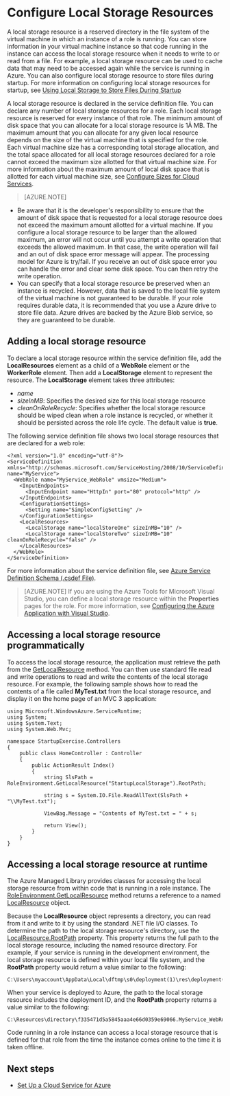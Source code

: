 <properties
pageTitle="Configure Local Storage Resources in Azure Cloud Services"
description=""
services="cloud-services"
documentationCenter=""
authors="cristy"
manager="timlt"
editor=""/>
<tags
ms.service="cloud-services"
ms.date="06/11/2015"
wacn.date=""/>

# Configure Local Storage Resources

A local storage resource is a reserved directory in the file system of the virtual machine in which an instance of a role is running. You can store information in your virtual machine instance so that code running in the instance can access the local storage resource when it needs to write to or read from a file. For example, a local storage resource can be used to cache data that may need to be accessed again while the service is running in Azure. You can also configure local storage resource to store files during startup. For more information on configuring local storage resources for startup, see [Using Local Storage to Store Files During Startup](https://msdn.microsoft.com/zh-cn/library/azure/hh974419.aspx)

A local storage resource is declared in the service definition file. You can declare any number of local storage resources for a role. Each local storage resource is reserved for every instance of that role. The minimum amount of disk space that you can allocate for a local storage resource is 1Â MB. The maximum amount that you can allocate for any given local resource depends on the size of the virtual machine that is specified for the role. Each virtual machine size has a corresponding total storage allocation, and the total space allocated for all local storage resources declared for a role cannot exceed the maximum size allotted for that virtual machine size. For more information about the maximum amount of local disk space that is allotted for each virtual machine size, see [Configure Sizes for Cloud Services](https://msdn.microsoft.com/zh-cn/library/azure/ee814754.aspx).

> [AZURE.NOTE]
>
-   Be aware that it is the developer's responsibility to ensure that the amount of disk space that is requested for a local storage resource does not exceed the maximum amount allotted for a virtual machine. If you configure a local storage resource to be larger than the allowed maximum, an error will not occur until you attempt a write operation that exceeds the allowed maximum. In that case, the write operation will fail and an out of disk space error message will appear. The processing model for Azure is try/fail. If you receive an out of disk space error you can handle the error and clear some disk space. You can then retry the write operation.
-   You can specify that a local storage resource be preserved when an instance is recycled. However, data that is saved to the local file system of the virtual machine is not guaranteed to be durable. If your role requires durable data, it is recommended that you use a Azure drive to store file data. Azure drives are backed by the Azure Blob service, so they are guaranteed to be durable.  
>


## Adding a local storage resource

To declare a local storage resource within the service definition file, add the **LocalResources** element as a child of a **WebRole** element or the **WorkerRole** element. Then add a **LocalStorage** element to represent the resource. The **LocalStorage** element takes three attributes:

-   *name*
-   *sizeInMB*: Specifies the desired size for this local storage resource
-   *cleanOnRoleRecycle*: Specifies whether the local storage resource should be wiped clean when a role instance is recycled, or whether it should be persisted across the role life cycle. The default value is **true**.

The following service definition file shows two local storage resources that are declared for a web role:

	<?xml version="1.0" encoding="utf-8"?>
    <ServiceDefinition xmlns="http://schemas.microsoft.com/ServiceHosting/2008/10/ServiceDefinition" name="MyService">
      <WebRole name="MyService_WebRole" vmsize="Medium">
        <InputEndpoints>
          <InputEndpoint name="HttpIn" port="80" protocol="http" />
        </InputEndpoints>
        <ConfigurationSettings>
          <Setting name="SimpleConfigSetting" />
        </ConfigurationSettings>
        <LocalResources>
          <LocalStorage name="localStoreOne" sizeInMB="10" />
          <LocalStorage name="localStoreTwo" sizeInMB="10" cleanOnRoleRecycle="false" />
        </LocalResources>
      </WebRole>
    </ServiceDefinition>

For more information about the service definition file, see [Azure Service Definition Schema (.csdef File)](https://msdn.microsoft.com/zh-cn/library/azure/ee758711.aspx).

> [AZURE.NOTE] If you are using the Azure Tools for Microsoft Visual Studio, you can define a local storage resource within the **Properties** pages for the role. For more information, see [Configuring the Azure Application with Visual Studio](https://msdn.microsoft.com/zh-cn/library/ee405486.aspx).

## Accessing a local storage resource programmatically

To access the local storage resource, the application must retrieve the path from the [GetLocalResource](https://msdn.microsoft.com/zh-cn/library/azure/microsoft.windowsazure.serviceruntime.roleenvironment.getlocalresource.aspx) method. You can then use standard file read and write operations to read and write the contents of the local storage resource. For example, the following sample shows how to read the contents of a file called **MyTest.txt** from the local storage resource, and display it on the home page of an MVC 3 application:

    using Microsoft.WindowsAzure.ServiceRuntime;
    using System;
    using System.Text;
    using System.Web.Mvc;

    namespace StartupExercise.Controllers
    {
        public class HomeController : Controller
        {
            public ActionResult Index()
            {
                string SlsPath = RoleEnvironment.GetLocalResource("StartupLocalStorage").RootPath;

                string s = System.IO.File.ReadAllText(SlsPath + "\\MyTest.txt");

                ViewBag.Message = "Contents of MyTest.txt = " + s;

                return View();
            }
        }
    }

## Accessing a local storage resource at runtime

The Azure Managed Library provides classes for accessing the local storage resource from within code that is running in a role instance. The [RoleEnvironment.GetLocalResource](https://msdn.microsoft.com/zh-cn/library/microsoft.windowsazure.serviceruntime.roleenvironment.getlocalresource.aspx) method returns a reference to a named [LocalResource](https://msdn.microsoft.com/zh-cn/library/microsoft.windowsazure.serviceruntime.localresource.aspx) object.

Because the **LocalResource** object represents a directory, you can read from it and write to it by using the standard .NET file I/O classes. To determine the path to the local storage resource's directory, use the [LocalResource.RootPath](https://msdn.microsoft.com/zh-cn/library/microsoft.windowsazure.serviceruntime.localresource.rootpath.aspx) property. This property returns the full path to the local storage resource, including the named resource directory. For example, if your service is running in the development environment, the local storage resource is defined within your local file system, and the **RootPath** property would return a value similar to the following:


    C:\Users\myaccount\AppData\Local\dftmp\s0\deployment(1)\res\deployment(1).MyService.MyService_WebRole.0\directory\localStoreOne\

When your service is deployed to Azure, the path to the local storage resource includes the deployment ID, and the **RootPath** property returns a value similar to the following:


    C:\Resources\directory\f335471d5a5845aaa4e66d0359e69066.MyService_WebRole.localStoreOne\

Code running in a role instance can access a local storage resource that is defined for that role from the time the instance comes online to the time it is taken offline.

## Next steps

- [Set Up a Cloud Service for Azure](https://msdn.microsoft.com/zh-cn/library/azure/hh124108.aspx)
